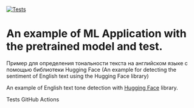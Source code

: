 [![Tests](https://github.com/tokarevsas31/ml_fastapi_tests/actions/workflows/python-app.yml/badge.svg)](https://github.com/tokarevsas31/ml_fastapi_tests/actions/workflows/python-app.yml)

# An example of ML Application with the pretrained model and test.


Пример для определения тональности текста на английском языке с помощью библиотеки Hugging Face
(An example for detecting the sentiment of English text using the Hugging Face library)


An example of English text tone detection with [Hugging Face](https://huggingface.co/) library.



Tests GitHub Actions

